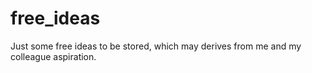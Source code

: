 # free_ideas
Just some free ideas to be stored, which may derives from me and my colleague aspiration.
